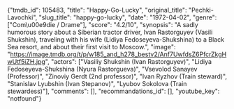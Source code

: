 {"tmdb_id": 105483, "title": "Happy-Go-Lucky", "original_title": "Pechki-Lavochki", "slug_title": "happy-go-lucky", "date": "1972-04-02", "genre": ["Com\u00e9die / Drame"], "score": "4.2/10", "synopsis": "A sadly humorous story about a Siberian tractor driver, Ivan Rastorguyev (Vasili Shukshin), traveling with his wife (Lidiya Fedoseyeva-Shukshina) to a Black Sea resort, and about their first visit to Moscow.", "image": "https://image.tmdb.org/t/p/w185_and_h278_bestv2/Anf7UwfdsZ6PfcrZkgHwUtf5iZH.jpg", "actors": ["Vasiliy Shukshin (Ivan Rastorguyev)", "Lidiya Fedoseyeva-Shukshina (Nyura Rastorgueva)", "Vsevolod Sanayev (Professor)", "Zinoviy Gerdt (2nd professor)", "Ivan Ryzhov (Train steward)", "Stanislav Lyubshin (Ivan Stepanov)", "Lyubov Sokolova (Train stewardess)"], "comments": [], "recommandations_id": [], "youtube_key": "notfound"}